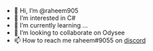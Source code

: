 - 👋 Hi, I’m @raheem905
- 👀 I’m interested in C#
- 🌱 I’m currently learning ...
- 💞️ I’m looking to collaborate on Odysee
- 📫 How to reach me raheem#9055 on [discord](discord.gg)

<!---
raheem905/raheem905 is a ✨ special ✨ repository because its `README.md` (this file) appears on your GitHub profile.
You can click the Preview link to take a look at your changes.
--->
